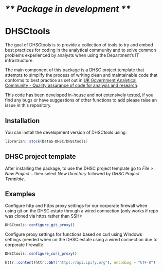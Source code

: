 
<!-- README.md is generated from README.Rmd. Please edit that file -->

# *\*\* Package in development \*\**

# DHSCtools

The goal of DHSCtools is to provide a collection of tools to try and
embed best practices for coding in the analytical community and to solve
common problems experienced by analysts when using the Department’s IT
infrastructure.

The main component of this package is a DHSC project template that
attempts to simplify the process of writing clean and maintainable code
that conforms to best practice as set out in [UK Government Analytical
Community - Quality assurance of code for analysis and
research](https://best-practice-and-impact.github.io/qa-of-code-guidance/).

This code has been developed in-house and not extensively tested, if you
find any bugs or have suggestions of other functions to add please raise
an issue in this repository.

## Installation

You can install the development version of DHSCtools using:

``` r
librarian::stock(DataS-DHSC/DHSCtools)
```

## DHSC project template

After installing the package, to use the DHSC project template go to
*File \> New Project…* then select *New Directory* followed by *DHSC
Project Template*.

## Examples

Configure http and https proxy settings for our corporate firewall when
using git on the DHSC estate through a wired connection (only works if
repo was cloned via https rather than SSH):

``` r
DHSCtools::configure_git_proxy()
```

Configure proxy settings for functions based on curl using Windows
settings (needed when on the DHSC estate using a wired connection due to
corporate firewall):

``` r
DHSCtools::configure_curl_proxy()

httr::content(httr::GET("https://api.ipify.org"), encoding = "UTF-8")
```
